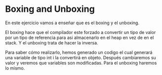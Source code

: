 <h1>Boxing and Unboxing </h1>

En este ejercicio vamos a enseñar que es el boxing y el unboxing.

El boxing hace que el compilador este forzado a convertir un tipo de valor por un tipo de referencia para asi almacenarlo en el heap en vez de en el stack. Y el unboxing trata de hacer la inversa.

Para saber cómo realizarlo, hemos generado un codigo el cual generará una variable de tipo int i la convertirá en objeto. Después cambiaremos su valor y veremos que variables son modificadas. Para el unboxing haremos lo mismo.
